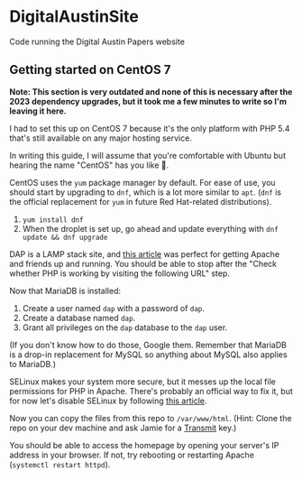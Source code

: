 DigitalAustinSite
=================

Code running the Digital Austin Papers website

## Getting started on CentOS 7

**Note: This section is very outdated and none of this is necessary after the 2023 dependency upgrades, but it took me a few minutes to write so I'm leaving it here.**

I had to set this up on CentOS 7 because it's the only platform with PHP 5.4 that's still available on any major hosting service.

In writing this guide, I will assume that you're comfortable with Ubuntu but hearing the name "CentOS" has you like 🤯.

CentOS uses the `yum` package manager by default. For ease of use, you should start by upgrading to `dnf`, which is a lot more similar to `apt`. (`dnf` is the official replacement for `yum` in future Red Hat-related distributions).

1. `yum install dnf`
2. When the droplet is set up, go ahead and update everything with `dnf update && dnf upgrade`

DAP is a LAMP stack site, and [this article](https://web.archive.org/web/20230106195754/https://phoenixnap.com/kb/how-to-install-lamp-stack-on-centos) was perfect for getting Apache and friends up and running. You should be able to stop after the "Check whether PHP is working by visiting the following URL" step.

Now that MariaDB is installed:

1. Create a user named `dap` with a password of `dap`.
2. Create a database named `dap`.
3. Grant all privileges on the `dap` database to the `dap` user.

(If you don't know how to do those, Google them. Remember that MariaDB is a drop-in replacement for MySQL so anything about MySQL also applies to MariaDB.)

SELinux makes your system more secure, but it messes up the local file permissions for PHP in Apache. There's probably an official way to fix it, but for now let's disable SELinux by following [this article](https://web.archive.org/web/20230702115039/https://linuxize.com/post/how-to-disable-selinux-on-centos-7/).

Now you can copy the files from this repo to `/var/www/html`. (Hint: Clone the repo on your dev machine and ask Jamie for a [Transmit](https://panic.com/transmit/) key.)

You should be able to access the homepage by opening your server's IP address in your browser. If not, try rebooting or restarting Apache (`systemctl restart httpd`).
